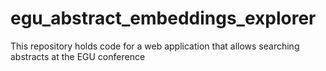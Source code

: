 # egu_abstract_embeddings_explorer
This repository holds code for a web application that allows searching abstracts at the EGU conference 
